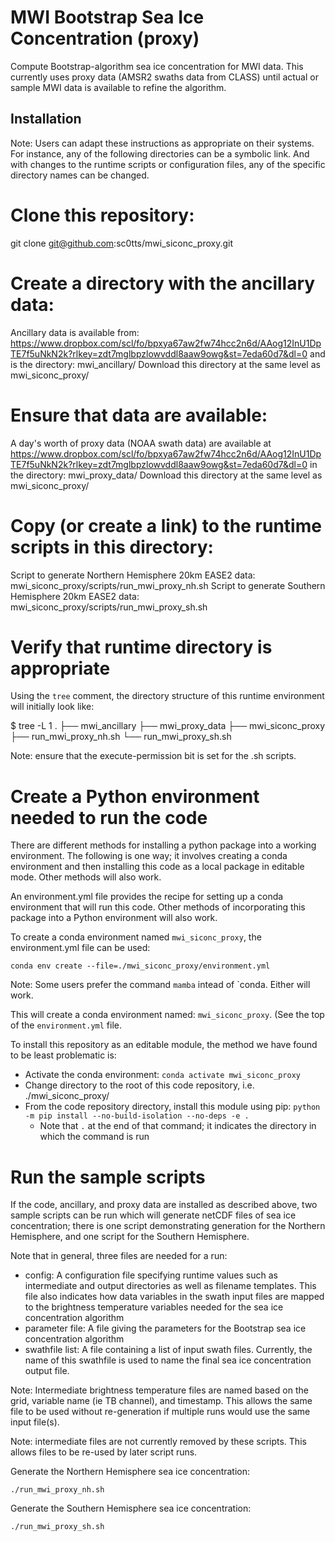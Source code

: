 # MWI Bootstrap Sea Ice Concentration (proxy)
Compute Bootstrap-algorithm sea ice concentration for MWI data.  This currently uses proxy data (AMSR2 swaths data from CLASS) until actual or sample MWI data is available to refine the algorithm.

## Installation

Note: Users can adapt these instructions as appropriate on their systems.  For instance, any of the following directories can be a symbolic link.  And with changes to the runtime scripts or configuration files, any of the specific directory names can be changed.


# Clone this repository:

  git clone git@github.com:sc0tts/mwi_siconc_proxy.git

# Create a directory with the ancillary data:

  Ancillary data is available from:
    https://www.dropbox.com/scl/fo/bpxya67aw2fw74hcc2n6d/AAog12InU1DpTE7f5uNkN2k?rlkey=zdt7mglbpzlowvddl8aaw9owg&st=7eda60d7&dl=0
    and is the directory:
       mwi_ancillary/
  Download this directory at the same level as mwi_siconc_proxy/

# Ensure that data are available:

  A day's worth of proxy data (NOAA swath data) are available at
    https://www.dropbox.com/scl/fo/bpxya67aw2fw74hcc2n6d/AAog12InU1DpTE7f5uNkN2k?rlkey=zdt7mglbpzlowvddl8aaw9owg&st=7eda60d7&dl=0
    in the directory:
      mwi_proxy_data/
  Download this directory at the same level as mwi_siconc_proxy/

# Copy (or create a link) to the runtime scripts in this directory:
  Script to generate Northern Hemisphere 20km EASE2 data:
    mwi_siconc_proxy/scripts/run_mwi_proxy_nh.sh
  Script to generate Southern Hemisphere 20km EASE2 data:
    mwi_siconc_proxy/scripts/run_mwi_proxy_sh.sh

# Verify that runtime directory is appropriate

Using the `tree` comment, the directory structure of this runtime environment will initially look like:

$ tree -L 1
.
├── mwi_ancillary
├── mwi_proxy_data
├── mwi_siconc_proxy
├── run_mwi_proxy_nh.sh
└── run_mwi_proxy_sh.sh

Note: ensure that the execute-permission bit is set for the .sh scripts.

# Create a Python environment needed to run the code

There are different methods for installing a python package into a working environment.  The following is one way; it involves creating a conda environment and then installing this code as a local package in editable mode.  Other methods will also work.

An environment.yml file provides the recipe for setting up a conda environment that will run this code.  Other methods of incorporating this package into a Python environment will also work.

To create a conda environment named `mwi_siconc_proxy`, the environment.yml file can be used:

  `conda env create --file=./mwi_siconc_proxy/environment.yml`

Note: Some users prefer the command `mamba` intead of `conda.  Either will work.

This will create a conda environment named: `mwi_siconc_proxy`.  (See the top of the `environment.yml` file.

To install this repository as an editable module, the method we have found to be least problematic is:
  - Activate the conda environment: `conda activate mwi_siconc_proxy`
  - Change directory to the root of this code repository, i.e. ./mwi_siconc_proxy/
  - From the code repository directory, install this module using pip:  `python -m pip install --no-build-isolation --no-deps -e .`
    - Note that `.` at the end of that command; it indicates the directory in which the command is run

# Run the sample scripts

If the code, ancillary, and proxy data are installed as described above, two sample scripts can be run which will generate netCDF files of sea ice concentration; there is one script demonstrating generation for the Northern Hemisphere, and one script for the Southern Hemisphere.

Note that in general, three files are needed for a run:
  - config: A configuration file specifying runtime values such as intermediate and output directories as well as filename templates.  This file also indicates how data variables in the swath input files are mapped to the brightness temperature variables needed for the sea ice concentration algorithm
  - parameter file:  A file giving the parameters for the Bootstrap sea ice concentration algorithm
  - swathfile list:  A file containing a list of input swath files.  Currently, the name of this swathfile is used to name the final sea ice concentration output file.

Note: Intermediate brightness temperature files are named based on the grid, variable name (ie TB channel), and timestamp.  This allows the same file to be used without re-generation if multiple runs would use the same input file(s).

Note: intermediate files are not currently removed by these scripts.  This allows files to be re-used by later script runs.

Generate the Northern Hemisphere sea ice concentration:

  `./run_mwi_proxy_nh.sh`

Generate the Southern Hemisphere sea ice concentration:

  `./run_mwi_proxy_sh.sh`
